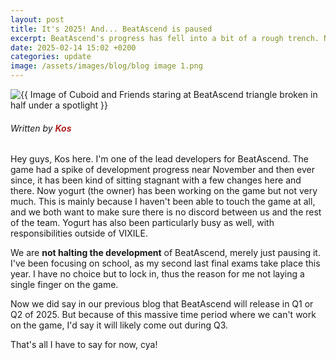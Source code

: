 ```yaml
---
layout: post
title: It's 2025! And... BeatAscend is paused
excerpt: BeatAscend's progress has fell into a bit of a rough trench. Not to worry though, we are NOT halting BeatAscend Aurora's development!
date: 2025-02-14 15:02 +0200
categories: update
image: /assets/images/blog/blog image 1.png
---
```

<img class="page-image" src="{{ site.baseurl }}/blog/{{ page.image }}" alt="{{ Image of Cuboid and Friends staring at BeatAscend triangle broken in half under a spotlight }}">

###### Written by <span style="color: firebrick;">**Kos**</span>

Hey guys, Kos here. I'm one of the lead developers for BeatAscend. The game had a spike of development progress near November and then ever since, it has been kind of sitting stagnant with a few changes here and there. Now yogurt (the owner) has been working on the game but not very much. This is mainly because I haven't been able to touch the game at all, and we both want to make sure there is no discord between us and the rest of the team. Yogurt has also been particularly busy as well, with responsibilities outside of VIXILE.

We are **not halting the development** of BeatAscend, merely just pausing it. I've been focusing on school, as my second last final exams take place this year. I have no choice but to lock in, thus the reason for me not laying a single finger on the game.

Now we did say in our previous blog that BeatAscend will release in Q1 or Q2 of 2025. But because of this massive time period where we can't work on the game, I'd say it will likely come out during Q3.

That's all I have to say for now, cya!
